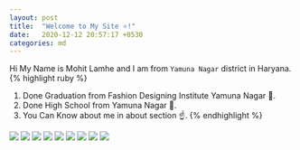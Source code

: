 ```yaml
---
layout: post
title:  "Welcome to My Site ⭐!"
date:   2020-12-12 20:57:17 +0530
categories: md
---
```

Hi My Name is Mohit Lamhe and  I am from  `Yamuna Nagar` district in Haryana. 
{% highlight ruby %}
1. Done Graduation from Fashion Designing Institute Yamuna Nagar 🏨.
2. Done High School from Yamuna Nagar 🏫.
3. You Can Know about me in about section ☝.
{% endhighlight %}

<image src="./pics/a.jpeg"></image>
<image src="./pics/b.jpeg"></image>
<image src="./pics/c.jpeg"></image>
<image src="./pics/d.jpeg"></image>
<image src="./pics/e.jpeg"></image>
<image src="./pics/f.jpeg"></image>
<image src="./pics/g.jpeg"></image>
<image src="./pics/h.jpeg"></image>
<image src="./pics/i.jpeg"></image>


